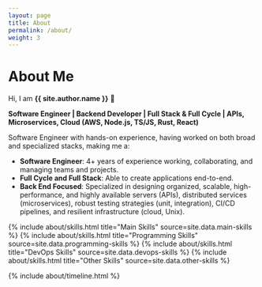 ```yaml
---
layout: page
title: About
permalink: /about/
weight: 3
---
```


# About Me

Hi, I am **{{ site.author.name }}** :wave:

**Software Engineer | Backend Developer | Full Stack & Full Cycle | APIs, Microservices, Cloud (AWS, Node.js, TS/JS, Rust, React)**  

Software Engineer with hands-on experience, having worked on both broad and specialized stacks, making me a:  

- **Software Engineer**: 4+ years of experience working, collaborating, and managing teams and projects.  
- **Full Cycle and Full Stack**: Able to create applications end-to-end.  
- **Back End Focused**: Specialized in designing organized, scalable, high-performance, and highly available servers (APIs), distributed services (microservices), robust testing strategies (unit, integration), CI/CD pipelines, and resilient infrastructure (cloud, Unix).  


{% include about/skills.html title="Main Skills" source=site.data.main-skills %}
{% include about/skills.html title="Programming Skills" source=site.data.programming-skills %}
{% include about/skills.html title="DevOps Skills" source=site.data.devops-skills %}
{% include about/skills.html title="Other Skills" source=site.data.other-skills %}

{% include about/timeline.html %}

